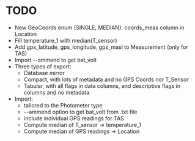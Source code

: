 # TODO
* New GeoCoords enum {SINGLE, MEDIAN}. coords_meas column in Location
* Fill temperature_1 with median(T_sensor)
* Add gps_latitude, gps_longitude, gps_masl to Measurement (only for TAS)
* Import --ammend to get bat_volt
* Three types of export:
	- Database mirror
	- Compact, with lots of metadata and no GPS Coords nor T_Sensor
	- Tabular, with all flags in data columns, and descriptive flags in columns and no metadata
* Import:
	- tailored to the Photometer type
	- --ammend option to get bat_volt from .txt file
	- include individual GPS readings for TAS
	- Compute median of T_sensor -> temperature_1
	- Compute median of GPS readings -> Location
